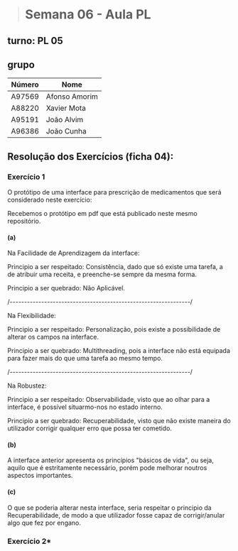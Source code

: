 > # Semana 06 - Aula PL

## turno:  PL 05

## grupo

| Número | Nome |
| ------- | ---- |
| A97569    | Afonso Amorim  |
| A88220    | Xavier Mota    |
| A95191    | João Alvim    |
| A96386    | João Cunha   |

## Resolução dos Exercícios (ficha 04):

### Exercício 1

O protótipo de uma interface para prescrição de medicamentos que será considerado neste exercício:

Recebemos o protótipo em pdf que está publicado neste mesmo repositório.

#### (a)
Na Facilidade de Aprendizagem da interface:

Principio a ser respeitado: Consistência, dado que só existe uma tarefa, a de atribuir uma receita, e preenche-se sempre da mesma forma.

Principio a ser quebrado: Não Aplicável.

/*---------------------------------------------------------------*/

Na Flexibilidade:

Principio a ser respeitado: Personalização, pois existe a possibilidade de alterar os campos na interface.

Principio a ser quebrado: Multithreading, pois a interface não está equipada para fazer mais do que uma tarefa ao mesmo tempo.

/*---------------------------------------------------------------*/

Na Robustez:

Principio a ser respeitado: Observabilidade, visto que ao olhar para a interface, é possível situarmo-nos no estado interno.

Principio a ser quebrado: Recuperabilidade, visto que não existe maneira do utilizador corrigir qualquer erro que possa ter cometido.


#### (b)

A interface anterior apresenta os princípios "básicos de vida", ou seja, aquilo que é estritamente necessário, porém pode melhorar noutros aspectos importantes.

#### (c)

O que se poderia alterar nesta interface, seria respeitar o principio da Recuperabilidade, de modo a que utilizador fosse capaz de corrigir/anular algo que fez por engano.

### Exercício 2*



